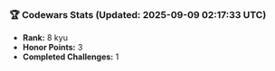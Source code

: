 ### 🏆 Codewars Stats (Updated: 2025-09-09 02:17:33 UTC)

- **Rank:** 8 kyu
- **Honor Points:** 3
- **Completed Challenges:** 1
